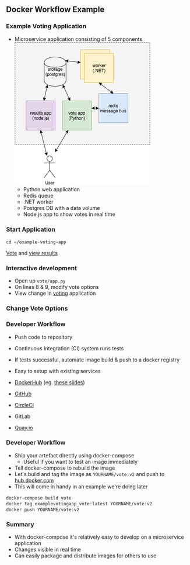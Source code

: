 ## Docker Workflow Example


### Example Voting Application

* Microservice application consisting of 5 components ![voting-app](img/voting-app.png "Voting App") <!-- .element: class="img-right" -->
    * Python web application <!-- .element: class="fragment" data-fragment-index="0" -->
    * Redis queue <!-- .element: class="fragment" data-fragment-index="1" -->
    * .NET worker <!-- .element: class="fragment" data-fragment-index="2" -->
    * Postgres DB with a data volume <!-- .element: class="fragment" data-fragment-index="3" -->
    * Node.js app to show votes in real time <!-- .element: class="fragment" data-fragment-index="4" -->


### Start Application
```
cd ~/example-voting-app
```
<asciinema-player autoplay="1" loop="loop"  font-size="medium" speed="1"
    theme="solarized-light" src="asciinema/docker-compose.json" cols="174" rows="15"></asciinema-player>
[Vote](http://localhost:5000) and [view results](http://localhost:5001)


### Interactive development

* Open up <code>vote/app.py</code> 
* On lines 8 & 9, modify vote options
* View change in <a href="http://localhost:5000">voting</a> application


### Change Vote Options
<asciinema-player autoplay="1" loop="loop"  font-size="medium" speed="1" theme="solarized-light" src="asciinema/asciicast-120556.json" cols="138" rows="21"></asciinema-player>


### Developer Workflow

* Push code to repository <!-- .element: class="fragment" data-fragment-index="0" -->
* Continuous Integration (CI) system runs tests <!-- .element: class="fragment" data-fragment-index="1" -->
* If tests successful, automate image build &amp; push to a docker registry
* Easy to setup with existing services

* [DockerHub](https://hub.docker.com) (eg. [these slides](https://hub.docker.com/r/heytrav/docker-introduction-slides/builds/))
* [GitHub](https://github.com)
* [CircleCI](https://circleci.com)
* GitLab
* [Quay.io](https://quay.io)


### Developer Workflow

* Ship your artefact directly using docker-compose <!-- .element: class="fragment" data-fragment-index="0" -->
   * Useful if you want to test an image immediately
* Tell docker-compose to rebuild the image <!-- .element: class="fragment" data-fragment-index="1" -->
* Let's build and tag the image as <!-- .element: class="fragment" data-fragment-index="2" -->`YOURNAME/vote:v2` and push to [hub.docker.com](https://hub.docker.com)
* This will come in handy in an example we're doing later <!-- .element: class="fragment" data-fragment-index="2" -->
```
docker-compose build vote
docker tag examplevotingapp_vote:latest YOURNAME/vote:v2
docker push YOURNAME/vote:v2
```
<!-- .element: class="fragment" data-fragment-index="2" -->


### Summary

* With docker-compose it's relatively easy to develop on a microservice application
* Changes visible in real time
* Can easily package and distribute images for others to use





